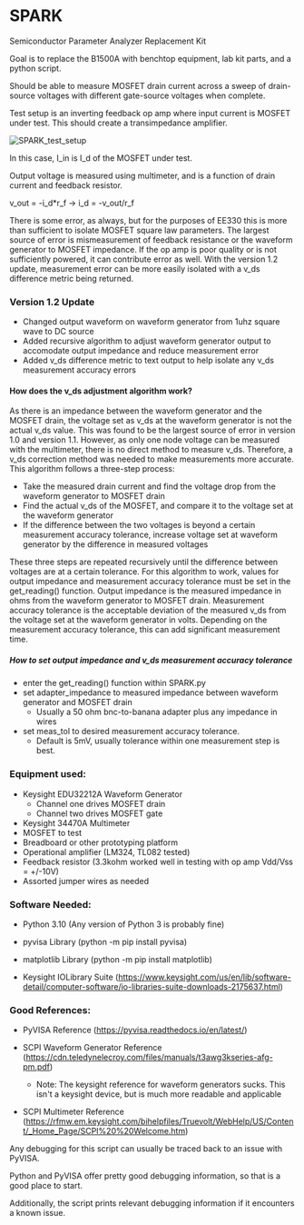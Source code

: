 # SPARK
Semiconductor Parameter Analyzer Replacement Kit

Goal is to replace the B1500A with benchtop equipment, lab kit parts, and a python script.

Should be able to measure MOSFET drain current across a sweep of drain-source voltages with different gate-source voltages when complete.

Test setup is an inverting feedback op amp where input current is MOSFET under test. This should create a transimpedance amplifier.

![SPARK_test_setup](https://user-images.githubusercontent.com/43865671/167732784-cd54be0c-01a8-43ab-a453-be0a004aab2c.png)

In this case, I_in is I_d of the MOSFET under test.

Output voltage is measured using multimeter, and is a function of drain current and feedback resistor.

v_out = -i_d\*r_f -> i_d = -v_out/r_f

There is some error, as always, but for the purposes of EE330 this is more than sufficient to isolate MOSFET square law parameters.
The largest source of error is mismeasurement of feedback resistance or the waveform generator to MOSFET impedance.
If the op amp is poor quality or is not sufficiently powered, it can contribute error as well.
With the version 1.2 update, measurement error can be more easily isolated with a v_ds difference metric being returned.

### Version 1.2 Update
- Changed output waveform on waveform generator from 1uhz square wave to DC source
- Added recursive algorithm to adjust waveform generator output to accomodate output impedance and reduce measurement error
- Added v_ds difference metric to text output to help isolate any v_ds measurement accuracy errors

#### How does the v_ds adjustment algorithm work?
As there is an impedance between the waveform generator and the MOSFET drain, the voltage set as v_ds at the waveform generator is not the actual v_ds value.
This was found to be the largest source of error in version 1.0 and version 1.1. However, as only one node voltage can be measured with the multimeter, 
there is no direct method to measure v_ds. Therefore, a v_ds correction method was needed to make measurements more accurate.
This algorithm follows a three-step process:
- Take the measured drain current and find the voltage drop from the waveform generator to MOSFET drain
- Find the actual v_ds of the MOSFET, and compare it to the voltage set at the waveform generator
- If the difference between the two voltages is beyond a certain measurement accuracy tolerance, increase voltage set at waveform generator by the difference in measured voltages

These three steps are repeated recursively until the difference between voltages are at a certain tolerance.
For this algorithm to work, values for output impedance and measurement accuracy tolerance must be set in the get_reading() function.
Output impedance is the measured impedance in ohms from the waveform generator to MOSFET drain.
Measurement accuracy tolerance is the acceptable deviation of the measured v_ds from the voltage set at the waveform generator in volts.
Depending on the measurement accuracy tolerance, this can add significant measurement time.
##### How to set output impedance and v_ds measurement accuracy tolerance 
- enter the get_reading() function within SPARK.py
- set adapter_impedance to measured impedance between waveform generator and MOSFET drain
    - Usually a 50 ohm bnc-to-banana adapter plus any impedance in wires
- set meas_tol to desired measurement accuracy tolerance.
    - Default is 5mV, usually tolerance within one measurement step is best.

### Equipment used:
- Keysight EDU32212A Waveform Generator
    - Channel one drives MOSFET drain
    - Channel two drives MOSFET gate
- Keysight 34470A Multimeter
- MOSFET to test
- Breadboard or other prototyping platform
- Operational amplifier (LM324, TL082 tested)
- Feedback resistor (3.3kohm worked well in testing with op amp Vdd/Vss = +/-10V)
- Assorted jumper wires as needed
                
### Software Needed:
- Python 3.10 (Any version of Python 3 is probably fine)

- pyvisa Library (python -m pip install pyvisa)

- matplotlib Library (python -m pip install matplotlib)

- Keysight IOLibrary Suite (https://www.keysight.com/us/en/lib/software-detail/computer-software/io-libraries-suite-downloads-2175637.html)
                 
### Good References:
- PyVISA Reference (https://pyvisa.readthedocs.io/en/latest/)

- SCPI Waveform Generator Reference (https://cdn.teledynelecroy.com/files/manuals/t3awg3kseries-afg-pm.pdf)

    - Note: The keysight reference for waveform generators sucks. This isn't a keysight device, but is much more readable and applicable

- SCPI Multimeter Reference (https://rfmw.em.keysight.com/bihelpfiles/Truevolt/WebHelp/US/Content/_Home_Page/SCPI%20%20Welcome.htm)

Any debugging for this script can usually be traced back to an issue with PyVISA. 

Python and PyVISA offer pretty good debugging information, so that is a good place to start. 

Additionally, the script prints relevant debugging information if it encounters a known issue. 


